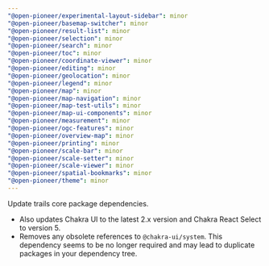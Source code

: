 ```yaml
---
"@open-pioneer/experimental-layout-sidebar": minor
"@open-pioneer/basemap-switcher": minor
"@open-pioneer/result-list": minor
"@open-pioneer/selection": minor
"@open-pioneer/search": minor
"@open-pioneer/toc": minor
"@open-pioneer/coordinate-viewer": minor
"@open-pioneer/editing": minor
"@open-pioneer/geolocation": minor
"@open-pioneer/legend": minor
"@open-pioneer/map": minor
"@open-pioneer/map-navigation": minor
"@open-pioneer/map-test-utils": minor
"@open-pioneer/map-ui-components": minor
"@open-pioneer/measurement": minor
"@open-pioneer/ogc-features": minor
"@open-pioneer/overview-map": minor
"@open-pioneer/printing": minor
"@open-pioneer/scale-bar": minor
"@open-pioneer/scale-setter": minor
"@open-pioneer/scale-viewer": minor
"@open-pioneer/spatial-bookmarks": minor
"@open-pioneer/theme": minor
---
```


Update trails core package dependencies.

-   Also updates Chakra UI to the latest 2.x version and Chakra React Select to version 5.
-   Removes any obsolete references to `@chakra-ui/system`.
    This dependency seems to be no longer required and may lead to duplicate packages in your dependency tree.
